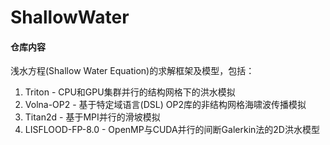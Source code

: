 # ShallowWater

#### 仓库内容
   
   浅水方程(Shallow Water Equation)的求解框架及模型，包括：
   
   1. Triton - CPU和GPU集群并行的结构网格下的洪水模拟
   2. Volna-OP2 - 基于特定域语言(DSL) OP2库的非结构网格海啸波传播模拟
   3. Titan2d - 基于MPI并行的滑坡模拟
   4. LISFLOOD-FP-8.0 - OpenMP与CUDA并行的间断Galerkin法的2D洪水模型
